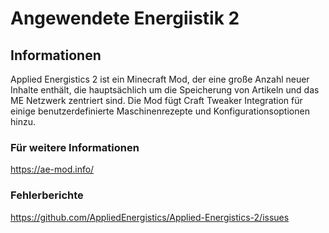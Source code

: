 # Angewendete Energiistik 2

## Informationen

Applied Energistics 2 ist ein Minecraft Mod, der eine große Anzahl neuer Inhalte enthält, die hauptsächlich um die Speicherung von Artikeln und das ME Netzwerk zentriert sind. Die Mod fügt Craft Tweaker Integration für einige benutzerdefinierte Maschinenrezepte und Konfigurationsoptionen hinzu.

### Für weitere Informationen

https://ae-mod.info/

### Fehlerberichte

https://github.com/AppliedEnergistics/Applied-Energistics-2/issues